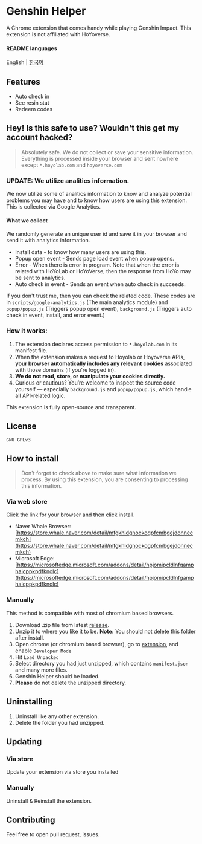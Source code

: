 # Genshin Helper
A Chrome extension that comes handy while playing Genshin Impact. This extension is not affiliated with HoYoverse.
#### README languages
English | [한국어](https://github.com/jwdjk392/genshin-helper/blob/main/README.ko.md)
## Features
- Auto check in
- See resin stat
- Redeem codes
## Hey! Is this safe to use? Wouldn't this get my account hacked?
> Absolutely safe. We do not collect or save your sensitive information. Everything is processed inside your browser and sent nowhere except ```*.hoyolab.com``` and ```hoyoverse.com```
### UPDATE: We utilize analitics information.
We now utilize some of analitics information to know and analyze potential problems you may have and to know how users are using this extension. This is collected via Google Analytics.
#### What we collect
We randomly generate an unique user id and save it in your browser and send it with analytics information.
- Install data - to know how many users are using this.
- Popup open event - Sends page load event when popup opens.
- Error - When there is error in program. Note that when the error is related with HoYoLab or HoYoVerse, then the response from HoYo may be sent to analytics.
- Auto check in event - Sends an event when auto check in succeeds.

If you don't trust me, then you can check the related code. These codes are in ```scripts/google-analytics.js``` (The main analytics module) and ```popup/popup.js``` (Triggers popup open event), ```background.js``` (Triggers auto check in event, install, and error event.)

### How it works:
1. The extension declares access permission to ```*.hoyolab.com``` in its manifest file.
2. When the extension makes a request to Hoyolab or Hoyoverse APIs, **your browser automatically includes any relevant cookies** associated with those domains (if you're logged in).
3. **We do not read, store, or manipulate your cookies directly.**
4. Curious or cautious? You’re welcome to inspect the source code yourself — especially `background.js` and `popup/popup.js`, which handle all API-related logic.

This extension is fully open-source and transparent.


## License
```GNU GPLv3```
## How to install
> Don't forget to check above to make sure what information we process. By using this extension, you are consenting to processing this information.
### Via web store
Click the link for your browser and then click install.
- Naver Whale Browser: [https://store.whale.naver.com/detail/mfgkhldgnockogpfcmbgejdonnecmkch](https://store.whale.naver.com/detail/mfgkhldgnockogpfcmbgejdonnecmkch)
- Microsoft Edge: [https://microsoftedge.microsoft.com/addons/detail/hpjomipcldlnfgamphalcppkpdfknolc](https://microsoftedge.microsoft.com/addons/detail/hpjomipcldlnfgamphalcppkpdfknolc)
### Manually
This method is compatible with most of chromium based browsers.
1. Download .zip file from latest [release](https://github.com/jwdjk392/genshin-helper/releases).
2. Unzip it to where you like it to be. **Note:** You should not delete this folder after install.
3. Open chrome (or chromium based browser), go to [extension](chrome://extensions), and enable ```Developer Mode```
4. Hit ```Load Unpacked```
5. Select directory you had just unzipped, which contains ```manifest.json``` and many more files.
6. Genshin Helper should be loaded.
7. **Please** do not delete the unzipped directory.
## Uninstalling
1. Uninstall like any other extension.
2. Delete the folder you had unzipped.
## Updating
### Via store
Update your extension via store you installed
### Manually
Uninstall & Reinstall the extension.
## Contributing
Feel free to open pull request, issues.
